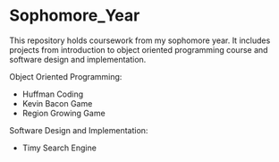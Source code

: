# Sophomore_Year

This repository holds coursework from my sophomore year. It includes projects from introduction to object oriented programming course and software design and implementation. 

Object Oriented Programming: 
  - Huffman Coding 
  - Kevin Bacon Game
  - Region Growing Game

Software Design and Implementation:
  - Timy Search Engine
